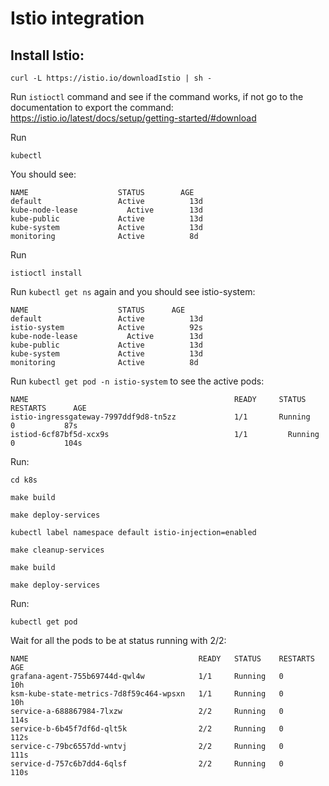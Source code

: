 # Istio integration

## Install Istio:
```
curl -L https://istio.io/downloadIstio | sh -
```
Run ```istioctl``` command and see if the command works, if not go to the documentation to export the command: https://istio.io/latest/docs/setup/getting-started/#download

Run
```
kubectl
```
You should see:
```
NAME              		STATUS   	  AGE
default           		Active   		13d
kube-node-lease  		  Active   		13d
kube-public       		Active   		13d
kube-system       		Active   		13d
monitoring        		Active   		8d
```

Run 
```
istioctl install
```

Run ```kubectl get ns``` again and you should see istio-system:
```
NAME              		STATUS   	AGE
default           		Active   		13d
istio-system      		Active  		92s
kube-node-lease  		  Active   		13d
kube-public       		Active   		13d
kube-system       		Active   		13d
monitoring        		Active   		8d
```

Run ```kubectl get pod -n istio-system``` to see the active pods:
```
NAME                                              READY   	STATUS    RESTARTS      AGE
istio-ingressgateway-7997ddf9d8-tn5zz             1/1     	Running   	0          	87s
istiod-6cf87bf5d-xcx9s                            1/1    	  Running   	0          	104s
```

Run:
```
cd k8s
```
```
make build
```
```
make deploy-services
```
```
kubectl label namespace default istio-injection=enabled
```
```
make cleanup-services
```
```
make build
```
```
make deploy-services
```

Run:
```
kubectl get pod
```
Wait for all the pods to be at status running with 2/2:

```
NAME                                      READY   STATUS    RESTARTS   AGE
grafana-agent-755b69744d-qwl4w            1/1     Running   0          10h
ksm-kube-state-metrics-7d8f59c464-wpsxn   1/1     Running   0          10h
service-a-688867984-7lxzw                 2/2     Running   0          114s
service-b-6b45f7df6d-qlt5k                2/2     Running   0          112s
service-c-79bc6557dd-wntvj                2/2     Running   0          111s
service-d-757c6b7dd4-6qlsf                2/2     Running   0          110s
```
